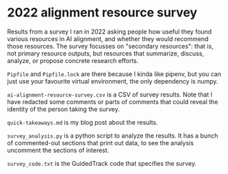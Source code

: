 # 2022 alignment resource survey

Results from a survey I ran in 2022 asking people how useful they found various resources in AI alignment, and whether they would recommend those resources. The survey focusses on "secondary resources": that is, not primary resource outputs, but resources that summarize, discuss, analyze, or propose concrete research efforts.

`Pipfile` and `Pipfile.lock` are there because I kinda like pipenv, but you can just use your favourite virtual environment, the only dependency is numpy.

`ai-alignment-resource-survey.csv` is a CSV of survey results. Note that I have redacted some comments or parts of comments that could reveal the identity of the person taking the survey.

`quick-takeaways.md` is my blog post about the results.

`survey_analysis.py` is a python script to analyze the results. It has a bunch of commented-out sections that print out data, to see the analysis uncomment the sections of interest.

`survey_code.txt` is the GuidedTrack code that specifies the survey.
